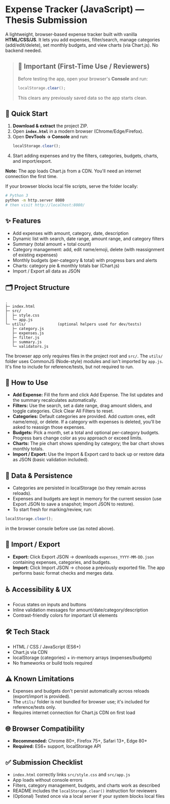 # Expense Tracker (JavaScript) — Thesis Submission

A lightweight, browser-based expense tracker built with vanilla **HTML/CSS/JS**. 
It lets you add expenses, filter/search, manage categories (add/edit/delete), set monthly budgets, and view charts (via Chart.js). No backend needed.

> ## 🔴 Important (First-Time Use / Reviewers)
> Before testing the app, open your browser's **Console** and run:
>
> ```js
> localStorage.clear();
> ```
>
> This clears any previously saved data so the app starts clean.



## 🚀 Quick Start

1. **Download & extract** the project ZIP.
2. Open **`index.html`** in a modern browser (Chrome/Edge/Firefox).
3. Open **DevTools → Console** and run:
   ```js
   localStorage.clear();
   ```
4. Start adding expenses and try the filters, categories, budgets, charts, and import/export.

**Note:** The app loads Chart.js from a CDN. You'll need an internet connection the first time.

If your browser blocks local file scripts, serve the folder locally:

```bash
# Python 3
python -m http.server 8080
# then visit http://localhost:8080/
```



## ✨ Features

- Add expenses with amount, category, date, description
- Dynamic list with search, date range, amount range, and category filters
- Summary (total amount + total count)
- Category management: add, edit name/emoji, delete (with reassignment of existing expenses)
- Monthly budgets (per-category & total) with progress bars and alerts
- Charts: category pie & monthly totals bar (Chart.js)
- Import / Export all data as JSON



## 🗂 Project Structure

```
.
├─ index.html
├─ src/
│  ├─ style.css
│  └─ app.js
└─ utils/              (optional helpers used for dev/tests)
   ├─ category.js
   ├─ expenses.js
   ├─ filter.js
   ├─ summary.js
   └─ validators.js
```

The browser app only requires files in the project root and `src/`.
The `utils/` folder uses CommonJS (Node-style) modules and isn't imported by `app.js`. It's fine to include for reference/tests, but not required to run.



## 🧭 How to Use

- **Add Expense:** Fill the form and click Add Expense. The list updates and the summary recalculates automatically.
- **Filters:** Use the search, set a date range, drag amount sliders, and toggle categories. Click Clear All Filters to reset.
- **Categories:** Default categories are provided. Add custom ones, edit name/emoji, or delete. If a category with expenses is deleted, you'll be asked to reassign those expenses.
- **Budgets:** Pick a month, set a total and optional per-category budgets. Progress bars change color as you approach or exceed limits.
- **Charts:** The pie chart shows spending by category; the bar chart shows monthly totals.
- **Import / Export:** Use the Import & Export card to back up or restore data as JSON (basic validation included).



## 💾 Data & Persistence

- Categories are persisted in localStorage (so they remain across reloads).
- Expenses and budgets are kept in memory for the current session (use Export JSON to save a snapshot; Import JSON to restore).
- To start fresh for marking/review, run:

```js
localStorage.clear();
```

in the browser console before use (as noted above).



## 🧪 Import / Export

- **Export:** Click Export JSON → downloads `expenses_YYYY-MM-DD.json` containing expenses, categories, and budgets.
- **Import:** Click Import JSON → choose a previously exported file. The app performs basic format checks and merges data.



## ♿ Accessibility & UX

- Focus states on inputs and buttons
- Inline validation messages for amount/date/category/description
- Contrast-friendly colors for important UI elements


## 🛠 Tech Stack

- HTML / CSS / JavaScript (ES6+)
- Chart.js via CDN
- localStorage (categories) + in-memory arrays (expenses/budgets)
- No frameworks or build tools required



## ⚠️ Known Limitations

- Expenses and budgets don't persist automatically across reloads (export/import is provided).
- The `utils/` folder is not bundled for browser use; it's included for reference/tests only.
- Requires internet connection for Chart.js CDN on first load



## 🌐 Browser Compatibility

- **Recommended:** Chrome 80+, Firefox 75+, Safari 13+, Edge 80+
- **Required:** ES6+ support, localStorage API



## ✅ Submission Checklist

- `index.html` correctly links `src/style.css` and `src/app.js`
- App loads without console errors
- Filters, category management, budgets, and charts work as described
- README includes the `localStorage.clear()` instruction for reviewers
- (Optional) Tested once via a local server if your system blocks local files




